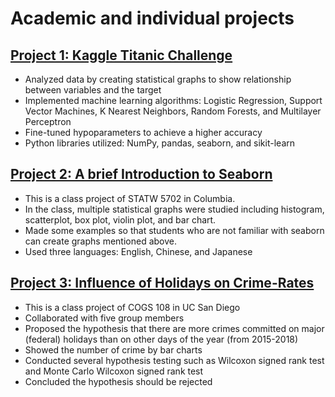 # Academic and individual projects

## [Project 1: Kaggle Titanic Challenge](https://github.com/r3qin/Titanic-Challenge/blob/main/Titanic.ipynb)
* Analyzed data by creating statistical graphs to show relationship between variables and the target
* Implemented machine learning algorithms: Logistic Regression, Support Vector Machines, K Nearest Neighbors, Random Forests, and Multilayer Perceptron
* Fine-tuned hypoparameters to achieve a higher accuracy
* Python libraries utilized: NumPy, pandas, seaborn, and sikit-learn

## [Project 2: A brief Introduction to Seaborn](https://github.com/r3qin/A-brief-Introduction-to-Seaborn-in-Different-Languages/blob/main/cc.ipynb)
* This is a class project of STATW 5702 in Columbia. 
* In the class, multiple statistical graphs were studied including histogram, scatterplot, box plot, violin plot, and bar chart.
* Made some examples so that students who are not familiar with seaborn can create graphs mentioned above.
* Used three languages: English, Chinese, and Japanese

## [Project 3: Influence of Holidays on Crime-Rates](https://github.com/r3qin/Influence-of-Holidays-on-Crime-Rates/blob/master/FinalProject.ipynb)
* This is a class project of COGS 108 in UC San Diego
* Collaborated with five group members
* Proposed the hypothesis that there are more crimes committed on major (federal) holidays than on other days of the year (from 2015-2018)
* Showed the number of crime by bar charts
* Conducted several hypothesis testing such as Wilcoxon signed rank test and Monte Carlo Wilcoxon signed rank test
* Concluded the hypothesis should be rejected
